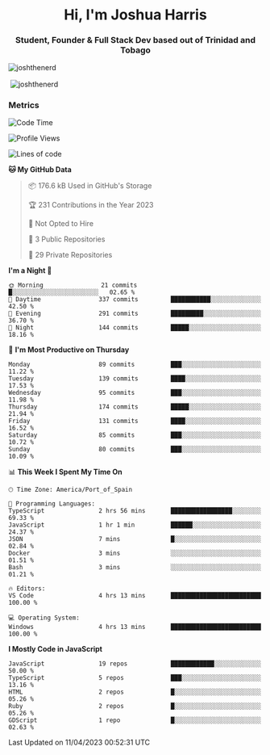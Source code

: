 <h1 align="center">Hi, I'm Joshua Harris</h1>
<h3 align="center">Student, Founder & Full Stack Dev based out of Trinidad and Tobago</h3>

<p align="left"> <img src="https://komarev.com/ghpvc/?username=JoshTheDeveloperr" alt="joshthenerd" /> </p>

<p>&nbsp;<img align="center" src="https://github-readme-stats.vercel.app/api?username=JoshTheDeveloperr&show_icons=true&count_private=true" alt="joshthenerd" /></p>

### Metrics

<!--START_SECTION:waka-->
![Code Time](http://img.shields.io/badge/Code%20Time-282%20hrs%2042%20mins-blue)

![Profile Views](http://img.shields.io/badge/Profile%20Views-12-blue)

![Lines of code](https://img.shields.io/badge/From%20Hello%20World%20I%27ve%20Written-3.0%20million%20lines%20of%20code-blue)

**🐱 My GitHub Data** 

> 📦 176.6 kB Used in GitHub's Storage 
 > 
> 🏆 231 Contributions in the Year 2023
 > 
> 🚫 Not Opted to Hire
 > 
> 📜 3 Public Repositories 
 > 
> 🔑 29 Private Repositories 
 > 
**I'm a Night 🦉** 

```text
🌞 Morning                21 commits          █░░░░░░░░░░░░░░░░░░░░░░░░   02.65 % 
🌆 Daytime                337 commits         ███████████░░░░░░░░░░░░░░   42.50 % 
🌃 Evening                291 commits         █████████░░░░░░░░░░░░░░░░   36.70 % 
🌙 Night                  144 commits         █████░░░░░░░░░░░░░░░░░░░░   18.16 % 
```
📅 **I'm Most Productive on Thursday** 

```text
Monday                   89 commits          ███░░░░░░░░░░░░░░░░░░░░░░   11.22 % 
Tuesday                  139 commits         ████░░░░░░░░░░░░░░░░░░░░░   17.53 % 
Wednesday                95 commits          ███░░░░░░░░░░░░░░░░░░░░░░   11.98 % 
Thursday                 174 commits         █████░░░░░░░░░░░░░░░░░░░░   21.94 % 
Friday                   131 commits         ████░░░░░░░░░░░░░░░░░░░░░   16.52 % 
Saturday                 85 commits          ███░░░░░░░░░░░░░░░░░░░░░░   10.72 % 
Sunday                   80 commits          ███░░░░░░░░░░░░░░░░░░░░░░   10.09 % 
```


📊 **This Week I Spent My Time On** 

```text
🕑︎ Time Zone: America/Port_of_Spain

💬 Programming Languages: 
TypeScript               2 hrs 56 mins       █████████████████░░░░░░░░   69.33 % 
JavaScript               1 hr 1 min          ██████░░░░░░░░░░░░░░░░░░░   24.37 % 
JSON                     7 mins              █░░░░░░░░░░░░░░░░░░░░░░░░   02.84 % 
Docker                   3 mins              ░░░░░░░░░░░░░░░░░░░░░░░░░   01.51 % 
Bash                     3 mins              ░░░░░░░░░░░░░░░░░░░░░░░░░   01.21 % 

🔥 Editors: 
VS Code                  4 hrs 13 mins       █████████████████████████   100.00 % 

💻 Operating System: 
Windows                  4 hrs 13 mins       █████████████████████████   100.00 % 
```

**I Mostly Code in JavaScript** 

```text
JavaScript               19 repos            ████████████░░░░░░░░░░░░░   50.00 % 
TypeScript               5 repos             ███░░░░░░░░░░░░░░░░░░░░░░   13.16 % 
HTML                     2 repos             █░░░░░░░░░░░░░░░░░░░░░░░░   05.26 % 
Ruby                     2 repos             █░░░░░░░░░░░░░░░░░░░░░░░░   05.26 % 
GDScript                 1 repo              █░░░░░░░░░░░░░░░░░░░░░░░░   02.63 % 
```




 Last Updated on 11/04/2023 00:52:31 UTC
<!--END_SECTION:waka-->
